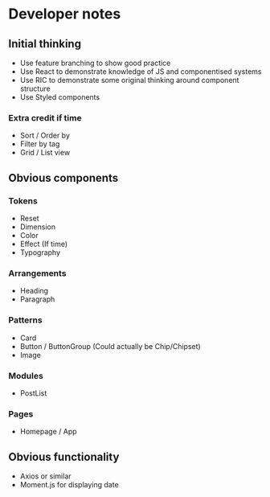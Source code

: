 # Developer notes

## Initial thinking

-   Use feature branching to show good practice
-   Use React to demonstrate knowledge of JS and componentised systems
-   Use RIC to demonstrate some original thinking around component structure
-   Use Styled components

### Extra credit if time

-   Sort / Order by
-   Filter by tag
-   Grid / List view

## Obvious components

### Tokens

-   Reset
-   Dimension
-   Color
-   Effect (If time)
-   Typography

### Arrangements

-   Heading
-   Paragraph

### Patterns

-   Card
-   Button / ButtonGroup (Could actually be Chip/Chipset)
-   Image

### Modules

-   PostList

### Pages

-   Homepage / App

## Obvious functionality

-   Axios or similar
-   Moment.js for displaying date
